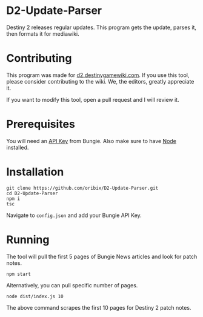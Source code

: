# D2-Update-Parser
Destiny 2 releases regular updates.
This program gets the update, parses it, then formats it for mediawiki.

# Contributing
This program was made for [d2.destinygamewiki.com](d2.destinygamewiki.com).
If you use this tool, please consider contributing to the wiki.
We, the editors, greatly appreciate it.

If you want to modify this tool, open a pull request and I will review it.

# Prerequisites

You will need an [API Key](https://github.com/Bungie-net/api/wiki/Bungie.net-Application-Portal) from Bungie.
Also make sure to have [Node](https://nodejs.org/en/) installed.

# Installation
```
git clone https://github.com/oribix/D2-Update-Parser.git
cd D2-Update-Parser
npm i
tsc
```

Navigate to `config.json` and add your Bungie API Key.

# Running
The tool will pull the first 5 pages of Bungie News articles and look for patch notes.<br>
```
npm start
```

Alternatively, you can pull specific number of pages.<br>
```
node dist/index.js 10
```
The above command scrapes the first 10 pages for Destiny 2 patch notes.
